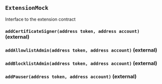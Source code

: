 ## `ExtensionMock`

Interface to the extension contract




### `addCertificateSigner(address token, address account)` (external)





### `addAllowlistAdmin(address token, address account)` (external)





### `addBlocklistAdmin(address token, address account)` (external)





### `addPauser(address token, address account)` (external)








